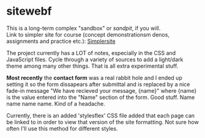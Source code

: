 # sitewebf

This is a long-term complex "sandbox" or <i>sandpit</i>, if you will. <br>
Link to simpler site for course (concept demonstrationsm denos, assignments and practice etc.):
<a href="https://github.com/sandpitt-turtle/simplersite">Simplersite</a><br>

The project currently has a LOT of notes, especially in the CSS and JavaScript files. 
Cycle through a variety of sources to add a light/dark theme among many other things. That is all extra experimental stuff.

<b>Most recently</b> the <b>contact form</b> was a real rabbit hole and I ended up setting it so the form dissapears after submittal and is replaced by a nice fade-in message "We have recieved your message, {name}" where {name} is the value entered into the "Name" section of the form. 
Good stuff. Name name name name. Kind of a headache. 


Currently, there is an added 'stylesflex' CSS file added that each page can be linked to in order to view that version of the site formatting. Not sure how often I'll use this method for different styles.
